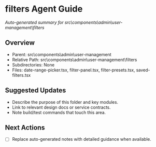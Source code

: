 ﻿# filters Agent Guide
*Auto-generated summary for src\components\admin\user-management\filters*

## Overview
- Parent: src\components\admin\user-management
- Relative Path: src\components\admin\user-management\filters
- Subdirectories: None
- Files: date-range-picker.tsx, filter-panel.tsx, filter-presets.tsx, saved-filters.tsx

## Suggested Updates
- Describe the purpose of this folder and key modules.
- Link to relevant design docs or service contracts.
- Note build/test commands that touch this area.

## Next Actions
- [ ] Replace auto-generated notes with detailed guidance when available.
